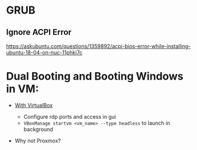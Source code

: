 # GRUB
## Ignore ACPI Error
https://askubuntu.com/questions/1359892/acpi-bios-error-while-installing-ubuntu-18-04-on-nuc-11phki7c

# Dual Booting and Booting Windows in VM:

- [With VirtualBox](https://joeeey.com/blog/virtualbox-raw-disk-access-booting/)
  - Configure rdp ports and access in gui
  -  `VBoxManage startvm <vm_name> --type headless` to launch in background

- Why not Proxmox?

